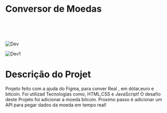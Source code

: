 <h1> Conversor de Moedas</h1>
<br>
<br>
<br>





![Dev](https://user-images.githubusercontent.com/115382914/233162924-596cd91d-2744-47ef-9ef1-1d9f46fbf244.jpg)


![Dev1](https://user-images.githubusercontent.com/115382914/233162934-7bd36e70-14da-4d58-88ba-0370cc7f7ca0.jpg)




<h1> Descrição  do Projet</h1>
<p> Projeto feito com a ajuda do Figma, para conver Real , em dólar,euro e  bitcoin.  Foi utilizad Tecnologias  como,  HTML,CSS e JavaScript! O desafio deste Projeto foi adicionar a moeda
bitcoin. Proximo passo é adicionar um API para pegar dados da moeda em tempo real!<p
